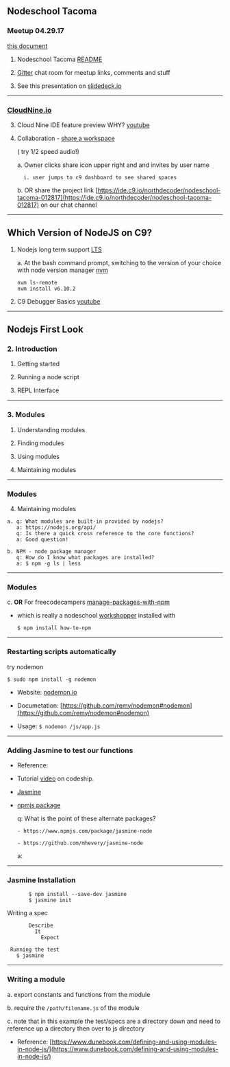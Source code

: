##  Nodeschool Tacoma

### Meetup 04.29.17

[this document](https://github.com/nodeschool/tacoma/blob/master/events/2017/meetup_042917.md)

1. Nodeschool Tacoma [README](https://github.com/nodeschool/tacoma/blob/master/README.md)

2. [Gitter](https://gitter.im/Tacoma-JS/nodeschool-tacoma) chat room for meetup links, comments and stuff

3. See this presentation on [slidedeck.io](http://slideck.io/github.com/nodeschool/tacoma/events/2017/meetup_042917.md#/)


---
### [CloudNine.io](https://c9.io/)

3. Cloud Nine IDE feature preview  WHY? [youtube](https://www.youtube.com/watch?v=hqzOwM8aXdI)

4. Collaboration - [share a workspace](https://docs.c9.io/docs/share-a-workspace)

    ( try 1/2 speed audio!)

     a.  Owner clicks share icon upper right and and invites by user name

         i. user jumps to c9 dashboard to see shared spaces

     b.  OR share the project link 
         [https://ide.c9.io/northdecoder/nodeschool-tacoma-012817](https://ide.c9.io/northdecoder/nodeschool-tacoma-012817) on our chat channel

---
## Which Version of NodeJS on C9?

1. Nodejs long term support [LTS](https://github.com/nodejs/LTS#lts-schedule)

    a. At the bash command prompt, switching to the version of your choice with node version manager [nvm](https://github.com/creationix/nvm#usage)

    ```
    nvm ls-remote
    nvm install v6.10.2
    ```


2. C9 Debugger Basics [youtube](https://www.youtube.com/watch?v=Fg0jJb0n0W4)

---
## Nodejs First Look 

### 2. Introduction

1. Getting started

2. Running a node script

3. REPL Interface

---
### 3. Modules

1. Understanding modules

2. Finding modules

3. Using modules

4. Maintaining modules

---
### Modules

4. Maintaining modules

```
a. q: What modules are built-in provided by nodejs?
   a: https://nodejs.org/api/
   q: Is there a quick cross reference to the core functions?
   a: Good question!

b. NPM - node package manager
   q: How do I know what packages are installed?
   a: $ npm -g ls | less
```

---
### Modules

c. **OR** For freecodecampers [manage-packages-with-npm](https://www.freecodecamp.com/challenges/manage-packages-with-npm)

   * which is really a nodeschool [workshopper](https://nodeschool.io/#workshopper-list) installed with

     `$ npm install how-to-npm`

---
### Restarting scripts automatically

try nodemon

`$ sudo npm install -g nodemon`

+ Website: [nodemon.io](https://nodemon.io/)

+ Documetation: [https://github.com/remy/nodemon#nodemon](https://github.com/remy/nodemon#nodemon)

+ Usage: `$ nodemon /js/app.js`

---
### Adding **Jasmine** to test our functions

   - Reference:

   - Tutorial [video](https://blog.codeship.com/jasmine-node-js-application-testing-tutorial/) on codeship.

   - [Jasmine](https://jasmine.github.io/2.0/node.html)

   - [npmjs package](https://www.npmjs.com/package/jasmine)

       q: What is the point of these alternate packages?

         - https://www.npmjs.com/package/jasmine-node

         - https://github.com/mhevery/jasmine-node

       a:

---
### Jasmine Installation

```
       $ npm install --save-dev jasmine
       $ jasmine init
```

Writing a spec

```
       Describe
         It
           Expect
```

     Running the test
       $ jasmine

---
### Writing a module

a. export constants and functions from the module

b. require the `/path/filename.js` of the module

c. note that in this example the test/specs are a directory down and need to reference up a directory then over to js directory

- Reference:
       [https://www.dunebook.com/defining-and-using-modules-in-node-js/](https://www.dunebook.com/defining-and-using-modules-in-node-js/)
